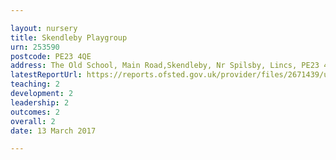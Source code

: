 ```yaml
---

layout: nursery
title: Skendleby Playgroup
urn: 253590
postcode: PE23 4QE
address: The Old School, Main Road,Skendleby, Nr Spilsby, Lincs, PE23 4QE
latestReportUrl: https://reports.ofsted.gov.uk/provider/files/2671439/urn/253590.pdf
teaching: 2
development: 2
leadership: 2
outcomes: 2
overall: 2
date: 13 March 2017

---
```

